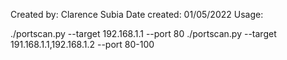 Created by: Clarence Subia
Date created: 01/05/2022
Usage:

./portscan.py --target 192.168.1.1 --port 80
./portscan.py --target 191.168.1.1,192.168.1.2 --port 80-100
